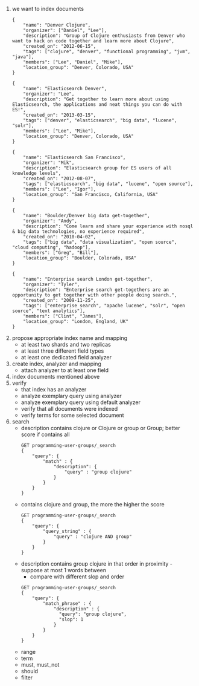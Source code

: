 1. we want to index documents
    ```
    {
        "name": "Denver Clojure",
        "organizer": ["Daniel", "Lee"],
        "description": "Group of Clojure enthusiasts from Denver who want to hack on code together and learn more about Clojure",
        "created_on": "2012-06-15",
        "tags": ["clojure", "denver", "functional programming", "jvm", "java"],
        "members": ["Lee", "Daniel", "Mike"],
        "location_group": "Denver, Colorado, USA"
    }
    ```
    ```   
    {
        "name": "Elasticsearch Denver",
        "organizer": "Lee",
        "description": "Get together to learn more about using Elasticsearch, the applications and neat things you can do with ES!",
        "created_on": "2013-03-15",
        "tags": ["denver", "elasticsearch", "big data", "lucene", "solr"],
        "members": ["Lee", "Mike"],
        "location_group": "Denver, Colorado, USA"
    }
    ```
    ```
    {
        "name": "Elasticsearch San Francisco",
        "organizer": "Mik",
        "description": "Elasticsearch group for ES users of all knowledge levels",
        "created_on": "2012-08-07",
        "tags": ["elasticsearch", "big data", "lucene", "open source"],
        "members": ["Lee", "Igor"],
        "location_group": "San Francisco, California, USA"
    }
    ```
    ```
    {
        "name": "Boulder/Denver big data get-together",
        "organizer": "Andy",
        "description": "Come learn and share your experience with nosql & big data technologies, no experience required",
        "created_on": "2010-04-02",
        "tags": ["big data", "data visualization", "open source", "cloud computing", "hadoop"],
        "members": ["Greg", "Bill"],
        "location_group": "Boulder, Colorado, USA"
    }
    ```  
    ```
    {
        "name": "Enterprise search London get-together",
        "organizer": "Tyler",
        "description": "Enterprise search get-togethers are an opportunity to get together with other people doing search.",
        "created_on": "2009-11-25",
        "tags": ["enterprise search", "apache lucene", "solr", "open source", "text analytics"],
        "members": ["Clint", "James"],
        "location_group": "London, England, UK"
    }   
    ```
1. propose appropriate index name and mapping
    * at least two shards and two replicas
    * at least three different field types
    * at least one dedicated field analyzer
1. create index, analyzer and mapping
    * attach analyzer to at least one field
1. index documents mentioned above
1. verify
    * that index has an analyzer
    * analyze exemplary query using analyzer
    * analyze exemplary query using default analyzer
    * verify that all documents were indexed
    * verify terms for some selected document
1. search
    * description contains clojure or Clojure or group or Group; better score if contains all
        ```
        GET programming-user-groups/_search
        {
            "query": {
                "match" : {
                    "description": {
                        "query" : "group clojure"
                    }
                }
            }
        }      
        ```
    * contains clojure and group, the more the higher the score
        ```
        GET programming-user-groups/_search
        {
            "query": {
                "query_string" : {
                    "query" : "clojure AND group"
                }
            }
        }
        ```
    * description contains group clojure in that order in proximity - suppose at most 1 words between
        * compare with different slop and order
        ```
        GET programming-user-groups/_search
        {
            "query": {
                "match_phrase" : {
                    "description" : {
                      "query": "group clojure",
                      "slop": 1
                    }
                }
            }
        }
        ```
    * range
    * term
    * must, must_not
    * should
    * filter
